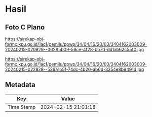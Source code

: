 # Hasil

## Foto C Plano

https://sirekap-obj-formc.kpu.go.id/1ac1/pemilu/ppwp/34/04/16/20/03/3404162003009-20240215-020929--06285b09-56ce-4f28-bb7d-dd1ab62c55f0.jpg

https://sirekap-obj-formc.kpu.go.id/1ac1/pemilu/ppwp/34/04/16/20/03/3404162003009-20240215-022828--539a1b5f-74dc-4b20-ab6d-3354e8b9491d.jpg


## Metadata

| Key        | Value               |
| ---------- | ------------------- |
| Time Stamp | 2024-02-15 21:01:18 |



